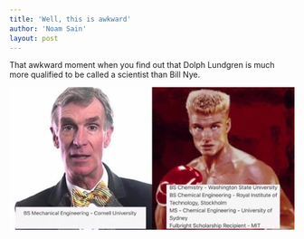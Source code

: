 ```yaml
---
title: 'Well, this is awkward'
author: 'Noam Sain'
layout: post
---
```


That awkward moment when you find out that Dolph Lundgren is much more qualified to be called a scientist than Bill Nye.

![](/assets/2017/04/man-vs-nye-1.jpg)